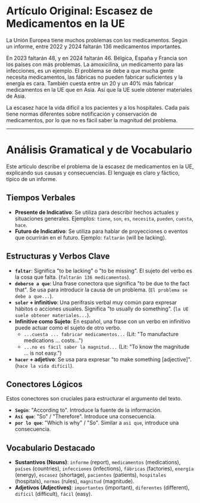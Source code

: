 # Artículo Original: Escasez de Medicamentos en la UE

La Unión Europea tiene muchos problemas con los medicamentos. Según un informe, entre 2022 y 2024 faltarán 136 medicamentos importantes.

En 2023 faltarán 48, y en 2024 faltarán 46. Bélgica, España y Francia son los países con más problemas. La amoxicilina, un medicamento para las infecciones, es un ejemplo. El problema se debe a que mucha gente necesita medicamentos, las fábricas no pueden fabricar suficientes y la energía es cara. También cuesta entre un 20 y un 40% más fabricar medicamentos en la UE que en Asia. Así que la UE suele obtener materiales de Asia.

La escasez hace la vida difícil a los pacientes y a los hospitales. Cada país tiene normas diferentes sobre notificación y conservación de medicamentos, por lo que no es fácil saber la magnitud del problema.

---

# Análisis Gramatical y de Vocabulario

Este artículo describe el problema de la escasez de medicamentos en la UE, explicando sus causas y consecuencias. El lenguaje es claro y fáctico, típico de un informe.

## Tiempos Verbales

*   **Presente de Indicativo**: Se utiliza para describir hechos actuales y situaciones generales. Ejemplos: `tiene`, `son`, `es`, `necesita`, `pueden`, `cuesta`, `hace`.
*   **Futuro de Indicativo**: Se utiliza para hablar de proyecciones o eventos que ocurrirán en el futuro. Ejemplo: `faltarán` (will be lacking).

## Estructuras y Verbos Clave

*   **`faltar`**: Significa "to be lacking" o "to be missing". El sujeto del verbo es la cosa que falta. (`faltarán 136 medicamentos`).
*   **`deberse a que`**: Una frase conectora que significa "to be due to the fact that". Se usa para introducir la causa de un problema. (`El problema se debe a que...`).
*   **`soler` + infinitivo**: Una perífrasis verbal muy común para expresar hábitos o acciones usuales. Significa "to usually do something". (`la UE suele obtener materiales...`).
*   **Infinitive como Sujeto**: En español, una frase con un verbo en infinitivo puede actuar como el sujeto de otro verbo.
    *   `...cuesta ... fabricar medicamentos...` (Lit: "To manufacture medications ... costs...")
    *   `...no es fácil saber la magnitud...` (Lit: "To know the magnitude ... is not easy.")
*   **`hacer` + adjetivo**: Se usa para expresar "to make something [adjective]". (`hace la vida difícil`).

## Conectores Lógicos

Estos conectores son cruciales para estructurar el argumento del texto.

*   **`Según`**: "According to". Introduce la fuente de la información.
*   **`Así que`**: "So" / "Therefore". Introduce una consecuencia.
*   **`por lo que`**: "Which is why" / "So". Similar a `así que`, introduce una consecuencia.

## Vocabulario Destacado

*   **Sustantivos (Nouns)**: `informe` (report), `medicamentos` (medications), `países` (countries), `infecciones` (infections), `fábricas` (factories), `energía` (energy), `escasez` (shortage), `pacientes` (patients), `hospitales` (hospitals), `normas` (rules), `magnitud` (magnitude).
*   **Adjetivos (Adjectives)**: `importantes` (important), `diferentes` (different), `difícil` (difficult), `fácil` (easy).
